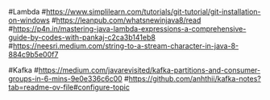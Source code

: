 #Lambda
#https://www.simplilearn.com/tutorials/git-tutorial/git-installation-on-windows
#https://leanpub.com/whatsnewinjava8/read
#https://p4n.in/mastering-java-lambda-expressions-a-comprehensive-guide-by-codes-with-pankaj-c2ca3b141eb8
#https://neesri.medium.com/string-to-a-stream-character-in-java-8-884c9b5e00f7

#Kafka
#https://medium.com/javarevisited/kafka-partitions-and-consumer-groups-in-6-mins-9e0e336c6c00
#https://github.com/anhthii/kafka-notes?tab=readme-ov-file#configure-topic